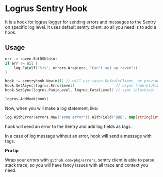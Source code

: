# Logrus Sentry Hook

It is a hook for [logrus](https://github.com/sirupsen/logrus) logger
for sending errors and messages to the Sentry on specific log level.
It uses default sentry client, so all you need is to add a hook.

## Usage

```go
err := raven.SetDSN(dsn)
if err != nil {
    log.Fatalf("%+v", errors.Wrap(err, "Can't set up raven"))
}

hook := sentryhook.New(nil) // will use raven.DefaultClient, or provide custom client
hook.SetAsync(logrus.ErrorLevel)                   // async (non-bloking) hook for errors
hook.SetSync(logrus.PanicLevel, logrus.FatalLevel) // sync (blocking) for fatal stuff

logrus.AddHook(hook)
```

Now, when you will make a log statement, like:

```go
log.WithError(errors.New("some error")).WithField("BBB", map[string]int{"bb": 111}).Fatal("test")
```

hook will send an error to the Sentry and add log fields as tags.

In a case of log message without an error, hook will send a message with tags.

**Pro tip**

Wrap your errors with `github.com/pkg/errors`, sentry client is able to parse stack trace,
so you will have fancy issues with all trace and context you need.
